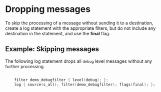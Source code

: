 ---
---
<!-- DISCLAIMER: This file is based on the syslog-ng Open Source Edition documentation https://github.com/balabit/syslog-ng-ose-guides/commit/2f4a52ee61d1ea9ad27cb4f3168b95408fddfdf2 and is used under the terms of The syslog-ng Open Source Edition Documentation License. The file has been modified by Axoflow. -->
# Dropping messages

To skip the processing of a message without sending it to a destination, create a log statement with the appropriate filters, but do not include any destination in the statement, and use the **final** flag.


## Example: Skipping messages

The following log statement drops all `debug` level messages without any further processing.

```c

    filter demo_debugfilter { level(debug); };
    log { source(s_all); filter(demo_debugfilter); flags(final); };

```

